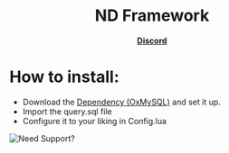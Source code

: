 <h1 align='center'>ND Framework</h1>
<p align='center'><b><a href="discord.gg/nc82d8zvjm">Discord</a></b>

# How to install:
* Download the [Dependency (OxMySQL)](https://forum.cfx.re/t/standalone-oxmysql-lightweight-mysql-wrapper/4755120?u=andyyy7666) and set it up.
* Import the query.sql file
* Configure it to your liking in Config.lua
  

![Need Support?](https://user-images.githubusercontent.com/86536434/147299047-73691b78-2690-4786-b58b-27d24e48a0d2.png)

</p>


